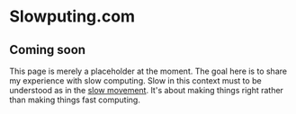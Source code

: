 # Slowputing.com

## Coming soon

This page is merely a placeholder at the moment. The goal here is to share my experience with slow computing. Slow in this context must to be understood as in the [slow movement](https://en.wikipedia.org/wiki/Slow_movement_(culture)). It's about making things right rather than making things fast computing. 
